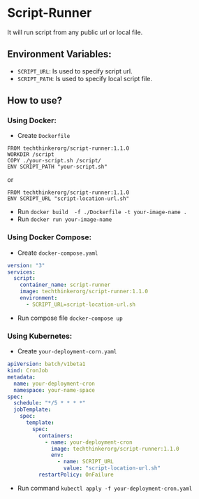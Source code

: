 # Script-Runner
It will run script from any public url or local file.

## Environment Variables:
- `SCRIPT_URL`: Is used to specify script url.
- `SCRIPT_PATH`: Is used to specify local script file.

## How to use?
### Using Docker:
- Create `Dockerfile`
```
FROM techthinkerorg/script-runner:1.1.0
WORKDIR /script
COPY ./your-script.sh /script/
ENV SCRIPT_PATH "your-script.sh"
```
or
```
FROM techthinkerorg/script-runner:1.1.0
ENV SCRIPT_URL "script-location-url.sh"
```
- Run `docker build  -f ./Dockerfile -t your-image-name .`
- Run `docker run your-image-name`

### Using Docker Compose:
- Create `docker-compose.yaml`
```yaml
version: "3"
services:
  script:
    container_name: script-runner
    image: techthinkerorg/script-runner:1.1.0
    environment:
      - SCRIPT_URL=script-location-url.sh
```
- Run compose file `docker-compose up`

### Using Kubernetes:
- Create `your-deployment-corn.yaml`
```yaml
apiVersion: batch/v1beta1
kind: CronJob
metadata:
  name: your-deployment-cron
  namespace: your-name-space
spec:
  schedule: "*/5 * * * *"
  jobTemplate:
    spec:
      template:
        spec:
          containers:
            - name: your-deployment-cron
              image: techthinkerorg/script-runner:1.1.0
              env:
                - name: SCRIPT_URL
                  value: "script-location-url.sh"
          restartPolicy: OnFailure
```
- Run command `kubectl apply -f your-deployment-cron.yaml`
